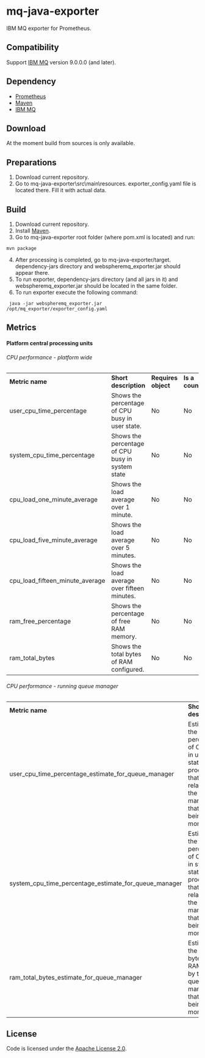 # mq-java-exporter

IBM MQ exporter for Prometheus. 

Compatibility
-------------

Support [IBM MQ](https://www.ibm.com/support/knowledgecenter/en/SSFKSJ_9.0.0/com.ibm.mq.helphome.v90.doc/WelcomePagev9r0.htm) version 9.0.0.0 (and later).

Dependency
----------

-	[Prometheus](https://prometheus.io)
-	[Maven](https://maven.apache.org/)
-	[IBM MQ](https://www.ibm.com/support/knowledgecenter/en/SSFKSJ_9.0.0/com.ibm.mq.helphome.v90.doc/WelcomePagev9r0.htm)

Download
--------

At the moment build from sources is only available.


Preparations
-------

1. Download current repository.
2. Go to mq-java-exporter\src\main\resources. exporter_config.yaml file is located there. Fill it with actual data. 

Build
-------

1. Download current repository.
2. Install [Maven](https://maven.apache.org/).
3. Go to mq-java-exporter root folder (where pom.xml is located) and run: 

```shell
mvn package
```

4. After processing is completed, go to mq-java-exporter/target. dependency-jars directory and webspheremq_exporter.jar should appear there. 
5. To run exporter, dependency-jars directory (and all jars in it) and webspheremq_exporter.jar should be located in the same folder.
6. To run exporter execute the following command: 

```shell
 java -jar webspheremq_exporter.jar /opt/mq_exporter/exporter_config.yaml
```

Metrics
-------
#### Platform central processing units
###### CPU performance - platform wide
<table class="wrapped confluenceTable">
<tbody>
<tr>
<td class="confluenceTd"><strong>Metric name</strong></td>
<td class="confluenceTd"><strong>Short description</strong></td>
<td class="confluenceTd"><strong>Requires object</strong></td>
<td class="confluenceTd"><strong>Is a counter</strong></td>
<td class="confluenceTd"><strong>Datatype</strong></td>
</tr>
<tr>
<td class="confluenceTd">user_cpu_time_percentage</td>
<td class="confluenceTd">Shows the percentage of CPU busy in user state.</td>
<td class="confluenceTd">No</td>
<td class="confluenceTd">No</td>
<td class="confluenceTd">percent</td>
</tr>
<tr>
<td class="confluenceTd">system_cpu_time_percentage</td>
<td class="confluenceTd">Shows the percentage of CPU busy in system state</td>
<td class="confluenceTd">No</td>
<td class="confluenceTd">No</td>
<td class="confluenceTd">percent</td>
</tr>
<tr>
<td class="confluenceTd">cpu_load_one_minute_average</td>
<td class="confluenceTd">Shows the load average over 1 minute.</td>
<td class="confluenceTd">No</td>
<td class="confluenceTd">No</td>
<td class="confluenceTd">hundredths</td>
</tr>
<tr>
<td class="confluenceTd">cpu_load_five_minute_average</td>
<td class="confluenceTd">Shows the load average over 5 minutes.</td>
<td class="confluenceTd">No</td>
<td class="confluenceTd">No</td>
<td class="confluenceTd">hundredths</td>
</tr>
<tr>
<td class="confluenceTd">cpu_load_fifteen_minute_average</td>
<td class="confluenceTd">Shows the load average over fifteen minutes.&nbsp;</td>
<td class="confluenceTd">No</td>
<td class="confluenceTd">No</td>
<td class="confluenceTd">hundredths</td>
</tr>
<tr>
<td class="confluenceTd">ram_free_percentage</td>
<td class="confluenceTd">Shows the percentage of free RAM memory.</td>
<td class="confluenceTd">No</td>
<td class="confluenceTd">No</td>
<td class="confluenceTd">percent</td>
</tr>
<tr>
<td class="confluenceTd">ram_total_bytes</td>
<td class="confluenceTd">Shows the total bytes of RAM configured.</td>
<td class="confluenceTd">No</td>
<td class="confluenceTd">No</td>
<td class="confluenceTd">megabytes</td>
</tr>
</tbody>
</table>

###### CPU performance - running queue manager
<table class="wrapped confluenceTable">
<tbody>
 <tr>
<td class="confluenceTd"><strong>Metric name</strong></td>
<td class="confluenceTd"><strong>Short description</strong></td>
<td class="confluenceTd"><strong>Requires object</strong></td>
<td class="confluenceTd"><strong>Is a counter</strong></td>
<td class="confluenceTd"><strong>Datatype</strong></td>
</tr>
<tr>
<td class="confluenceTd">user_cpu_time_percentage_estimate_for_queue_manager</td>
<td class="confluenceTd">Estimates the percentage of CPU use in user state for processes that are related to the queue managers that are being monitored.</td>
<td class="confluenceTd">No</td>
<td class="confluenceTd">No</td>
<td class="confluenceTd">percent</td>
</tr>
<tr>
<td class="confluenceTd">system_cpu_time_percentage_estimate_for_queue_manager</td>
<td class="confluenceTd">Estimates the percentage of CPU use in system state for processes that are related to the queue managers that are being monitored</td>
<td class="confluenceTd">No</td>
<td class="confluenceTd">No</td>
<td class="confluenceTd">percent</td>
</tr>
<tr>
<td class="confluenceTd">ram_total_bytes_estimate_for_queue_manager</td>
<td class="confluenceTd">Estimates the total bytes of RAM in use by the queue managers that are being monitored.</td>
<td class="confluenceTd">No</td>
<td class="confluenceTd">No</td>
<td class="confluenceTd">megabytes</td>
</tr>
</tbody>
</table>

License
-------

Code is licensed under the [Apache License 2.0](https://github.com/Cinimex-Informatica/mq-java-exporter/blob/master/LICENSE).

